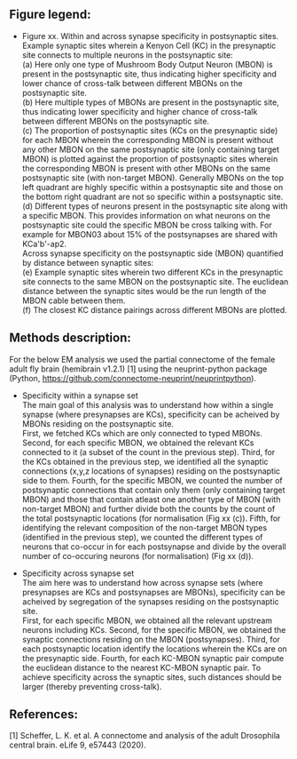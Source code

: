 ## Figure legend:
* Figure xx. Within and across synapse specificity in postsynaptic sites.\
Example synaptic sites wherein a Kenyon Cell (KC) in the presynaptic site connects to multiple neurons in the postsynaptic site: \
(a) Here only one type of Mushroom Body Output Neuron (MBON) is present in the postsynaptic site, thus indicating higher specificity and lower chance of cross-talk between different MBONs on the postsynaptic site.\
(b) Here multiple types of MBONs are present in the postsynaptic site, thus indicating lower specificity and higher chance of cross-talk between different MBONs on the postsynaptic site.\
(c) The proportion of postsynaptic sites (KCs on the presynaptic side) for each MBON wherein the corresponding MBON is present without any other MBON on the same postsynaptic site (only containing target MBON) is plotted against the proportion of postsynaptic sites wherein the corresponding MBON is present with other MBONs on the same postsynaptic site (with non-target MBON). Generally MBONs on the top left quadrant are highly specific within a postsynaptic site and those on the bottom right quadrant are not so specific within a postsynaptic site.\
(d) Different types of neurons present in the postsynaptic site along with a specific MBON. This provides information on what neurons on the postsynaptic site could the specific MBON be cross talking with. For example for MBON03 about 15% of the postsynapses are shared with KCa'b'-ap2.\
Across synapse specificity on the postsynaptic side (MBON) quantified by distance between synaptic sites: \
(e) Example synaptic sites wherein two different KCs in the presynaptic site connects to the same MBON on the postsynaptic site. The euclidean distance between the synaptic sites would be the run length of the MBON cable between them.\
(f) The closest KC distance pairings across different MBONs are plotted.


## Methods description:
For the below EM analysis we used the partial connectome of the female adult fly brain (hemibrain v1.2.1) [1] using the neuprint-python package (Python, https://github.com/connectome-neuprint/neuprintpython).
* Specificity within a synapse set\
The main goal of this analysis was to understand how within a single synapse (where presynapses are KCs), specificity can be 
acheived by MBONs residing on the postsynaptic site.\
First, we fetched KCs which are only connected to typed MBONs.
Second, for each specific MBON, we obtained the relevant KCs connected to it (a subset of the count in the previous step).
Third, for the KCs obtained in the previous step, we identified all the synaptic connections (x,y,z locations of synapses) residing on the postsynaptic side to them.
Fourth, for the specific MBON, we counted the number of postsynaptic connections that contain only them (only containing target MBON) and those that contain atleast one another type of MBON (with non-target MBON) and further divide both the counts by the count of the total postsynaptic locations (for normalisation (Fig xx (c)).
Fifth, for identifying the relevant composition of the non-target MBON types (identified in the previous step), we counted the different types of neurons that co-occur in for each postsynapse and divide by the overall number of co-occuring neurons (for normalisation)  (Fig xx (d)).

* Specificity across synapse set\
The aim here was to understand how across synapse sets (where presynapses are KCs and postsynapses are MBONs), specificity can be 
acheived by segregation of the synapses residing on the postsynaptic site.\
First, for each specific MBON, we obtained all the relevant upstream neurons including KCs.
Second, for the specific MBON, we obtained the synaptic connections residing on the MBON (postsynapses).
Third, for each postsynaptic location identify the locations wherein the KCs are on the presynaptic side.
Fourth, for each KC-MBON synaptic pair compute the euclidean distance to the nearest KC-MBON synaptic pair. To achieve specificity across the synaptic sites, such distances should be larger (thereby preventing cross-talk).

## References:
[1] Scheffer, L. K. et al. A connectome and analysis of the adult Drosophila central brain. eLife 9, e57443 (2020).
